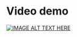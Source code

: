 # Video demo

[![IMAGE ALT TEXT HERE](https://img.youtube.com/vi/TKfmbNiGxl4/0.jpg)](https://www.youtube.com/watch?v=TKfmbNiGxl4)



